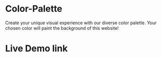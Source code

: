 # Color-Palette
Create your unique visual experience with our diverse color palette. Your chosen color will paint the background of this website!

# Live Demo link
